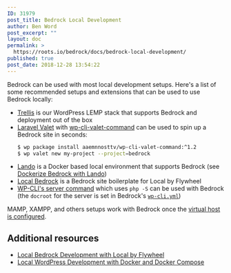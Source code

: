 ```yaml
---
ID: 31979
post_title: Bedrock Local Development
author: Ben Word
post_excerpt: ""
layout: doc
permalink: >
  https://roots.io/bedrock/docs/bedrock-local-development/
published: true
post_date: 2018-12-28 13:54:22
---
```

Bedrock can be used with most local development setups. Here's a list of some recommended setups and extensions that can be used to use Bedrock locally:

* [Trellis](https://roots.io/trellis/) is our WordPress LEMP stack that supports Bedrock and deployment out of the box
* [Laravel Valet](https://roots.io/guides/wordpress-local-development-on-os-x-with-valet-and-bedrock/) with [wp-cli-valet-command](https://github.com/aaemnnosttv/wp-cli-valet-command) can be used to spin up a Bedrock site in seconds:
    ```bash
    $ wp package install aaemnnosttv/wp-cli-valet-command:^1.2
    $ wp valet new my-project --project=bedrock
    ```
* [Lando](https://docs.devwithlando.io/) is a Docker based local environment that supports Bedrock (see [Dockerize Bedrock with Lando](https://roots.io/guides/dockerize-local-bedrock-and-sage-development-with-lando/))
* [Local Bedrock](https://github.com/artifex404/local-bedrock) is a Bedrock site boilerplate for Local by Flywheel
* [WP-CLI's server command](https://developer.wordpress.org/cli/commands/server/) which uses `php -S` can be used with Bedrock (the `docroot` for the server is set in Bedrock's [`wp-cli.yml`](https://github.com/roots/bedrock/blob/master/wp-cli.yml))

MAMP, XAMPP, and others setups work with Bedrock once the [virtual host is configured](https://roots.io/bedrock/docs/bedrock-server-configuration/).

## Additional resources

* [Local Bedrock Development with Local by Flywheel](https://roots.io/guides/local-bedrock-development-with-local-by-flywheel/)
* [Local WordPress Development with Docker and Docker Compose](https://urre.me/writings/docker-for-local-wordpress-development/)